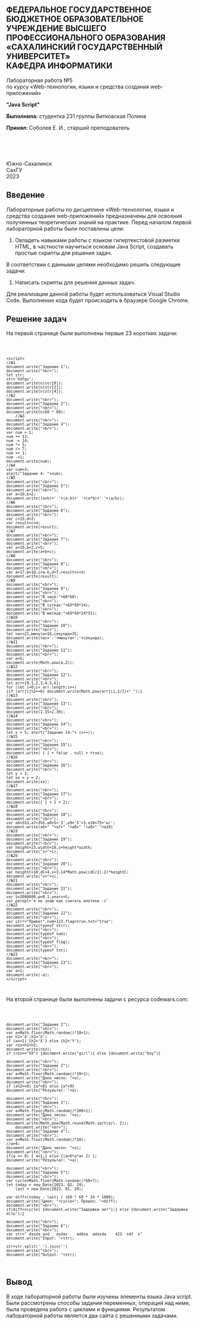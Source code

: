 <p></p>

<h2>ФЕДЕРАЛЬНОЕ ГОСУДАРСТВЕННОЕ БЮДЖЕТНОЕ ОБРАЗОВАТЕЛЬНОЕ УЧРЕЖДЕНИЕ ВЫСШЕГО ПРОФЕССИОНАЛЬНОГО ОБРАЗОВАНИЯ «САХАЛИНСКИЙ ГОСУДАРСТВЕННЫЙ УНИВЕРСИТЕТ» <br> КАФЕДРА ИНФОРМАТИКИ </h2>
<p>Лабораторная работа №5 <br>
по курсу «Web-технологии, языки и средства создания web-приложений» 

<p><b>"Java Script"</b><p>
<p><b>Выполнила: </b> студентка 231 группы Витковская Полина</p>
<p><b>Принял: </b> Соболев Е. И., старший преподователь</p>
<br>
<br>
<br>
<p>Южно-Сахалинск <br> СахГУ <br> 2023</p>
<h2> Введение </h2>
<p>Лабораторные работы по дисциплине «Web-технологии, языки и средства создания web-приложений» предназначены для освоения полученных теоретических знаний на практике. Перед началом первой лабораторной работы были поставлены цели: <br>
<ol>
  <li>Овладеть навыками работы с языком гипертекстовой разметки HTML, в частности научиться основам Java Script, создавать простые скрипты для решения задач.
</ol>
В соответствии с данными целями необходимо решить следующие задачи:
<ol>
   <li> Написать скрипты для решения данных задач.
   </ol>
Для реализации данной работы будет использоваться Visual Studio Code. Выполнение кода будет происходить в браузере Google Chrome.
</p>
<h2>Решение задач</h2>
<p>На первой странице были выполнены первые 23 коротких задачи: </p>
<code>

    <script>
    //№1
    document.write("Задание 1");
    document.write("<br>");
    let str;
    str='hdfgv';
    document.writeln(str[0]);
    document.writeln(str[2]);
    document.writeln(str[4]);
    //№2
    document.write("<br>");
    document.write("Задание 2");
    document.write("<br>");
    document.writeln(60 * 60);
        //№3
    document.write("<br>");
    document.write("Задание 3");
    document.write("<br>");
    var num = 1;
    num += 12;
    num -= 14;
    num *= 5;
    num /= 7;
    num += 1;
    num -=1;
    document.write(num);
    //№4
    var num=3;
    alert("Задание 4: "+num);
    //№5
    document.write("<br>");
    document.write("Задание 5");
    document.write("<br>");
    var a=10,b=2;
    document.write((a+b)+' '+(a-b)+' '+(a*b)+' '+(a/b));
    //№6
    document.write("<br>");
    document.write("Задание 6");
    document.write("<br>");
    var c=15,d=2;
    var result=c+d;
    document.write(result);
    //№7
    document.write("<br>");
    document.write("Задание 7");
    document.write("<br>");
    var a=10,b=2,c=5;
    document.write(a+b+c);
    //№8
    document.write("<br>");
    document.write("Задание 8");
    document.write("<br>");
    var a=17,b=10,c=a-b,d=7,result=c+d;
    document.write(result);
    //№9
    document.write("<br>");
    document.write("Задание 9");
    document.write("<br>");
    document.write("В часе:"+60*60);
    document.write("<br>");
    document.write("В сутках:"+60*60*24);
    document.write("<br>");
    document.write("В месяце:"+60*60*24*31);
    //№10
    document.write("<br>");
    document.write("Задание 10");
    document.write("<br>");
    let час=21,минута=16,секунда=35;
    document.write(час+':'+минута+':'+секунда);
    //№11
    document.write("<br>");
    document.write("Задание 11");
    document.write("<br>");
    var a=5;
    document.write(Math.pow(a,2));
    //№12
    document.write("<br>");
    document.write("Задание 12");
    document.write("<br>");
    let arr=[0,1,2,3,4,5,6];
    for (let i=0;i< arr.length;i++) 
    {if (arr[i]%2==0) document.write(Math.pow(arr[i],1/2)+" ");}
    //№13
    document.write("<br>");
    document.write("Задание 13");
    document.write("<br>");
    document.write(1.15+2.30);
    //№14
    document.write("<br>");
    document.write("Задание 14");
    document.write("<br>");
    let x = 5; alert("Задание 14:"+ (x++));
    //№15
    document.write("<br>");
    document.write("Задание 15");
    document.write("<br>");
    document.write( [ ] + false - null + true);
    //№16
    document.write("<br>");
    document.write("Задание 16");
    document.write("<br>");
    let y = 1; 
    let xx = y = 2; 
    document.write(xx);
    //№17
    document.write("<br>");
    document.write("Задание 17");
    document.write("<br>");
    document.write([ ] + 1 + 2);
    //№18
    document.write("<br>");
    document.write("Задание 18");
    document.write("<br>");
    var a6=5%3,a7=3%5,a8=5+'3',a9='5'+3,a10=75+'кг';
    document.write(a6+" "+a7+" "+a8+" "+a8+" "+a10)
    //№19
    document.write("<br>");
    document.write("Задание 19");
    document.write("<br>");
    var height=23,width=10,s=height*width;
    document.write("s="+s);
    //№20
    document.write("<br>");
    document.write("Задание 20");
    document.write("<br>");
    var heightC=10,dC=4,v=3.14*Math.pow((dC/2),2)*heightC;
    document.write("v="+v);
    //№21
    document.write("<br>");
    document.write("Задание 21");
    document.write("<br>");
    var S=2000000,p=0.1,years=5;
    var perepl='я не знаю как считать ипотеки :('
    //№22
    document.write("<br>");
    document.write("Задание 22");
    document.write("<br>");
    var strr="Привет",num=123,flag=true,txt="true";
    document.write(typeof strr);
    document.write("<br>");
    document.write(typeof num);
    document.write("<br>");
    document.write(typeof flag);
    document.write("<br>");
    document.write(typeof txt);
    //№23
    document.write("<br>");
    document.write("Задание 23");
    document.write("<br>");
    var a=1;
    document.write(-a);
    </script>
</code>
<p>На второй странице были выполнены задачи с ресурса codewars.com:</p>
<code>

    
    document.write("Задание 1");
    document.write("<br>");
    var a=Math.floor(Math.random()*10+1);
    var h1='X';h2='X';
    if (a==1) {h2='X'} else {h2='Y'};
    var rez=h1+h2;
    document.write(rez);
    if (rez=="XX") {document.write("girl")} else {document.write("boy")}
    
    document.write("<br>");
    document.write("Задание 2");
    document.write("<br>");
    var a=Math.floor(Math.random()*10+1);
    document.write("Дано число: "+a);
    document.write("<br>");
    if (a%2==0) {a*=8} else {a*=9}
    document.write("Результат: "+a);

    document.write("<br>");
    document.write("Задание 3");
    document.write("<br>");
    var a=Math.floor(Math.random()*200+1);
    document.write("Дано число: "+a);
    document.write("<br>");
    document.write(Math.pow(Math.round(Math.sqrt(a)), 2));
        document.write("<br>");
    document.write("Задание 4");
    document.write("<br>");
    var a=Math.floor(Math.random()*10);
    //a=4;
    document.write("Дано число: "+a);
    document.write("<br>");
    if(a == 0) { a=1;} else {(a=6*a*a+ 2) };
    document.write("Результат: "+a);

    document.write("<br>");
    document.write("Задание 5");
    document.write("<br>");
    var cycle=Math.floor(Math.random()*60+7);
    let today = new Date(2023, 02, 24),
        last = new Date(2023, 01, 20);

    var diff=(today - last) / (60 * 60 * 24 * 1000);
    document.write("Цикл: "+cycle+"; Прошло: "+diff);
    document.write("<br>");
    if(diff<=cycle) {document.write("Задержки нет");} else {document.write("Задержка есть");}

    document.write("<br>");
    document.write("Задание 6");
    document.write("<br>");
    var str=" dasda asd   asdas    addsa  adasda    423  sdf  s"
    document.write("Input: "+str);
    
    str=str.split(' ').join('')
    document.write("<br>");
    document.write("Output: "+str);
</code>
<h2>Вывод</h2>
<p>В ходе лабораторной работы были изучены элементы языка Java script. Были рассмотрены способы задания переменных, операций над ними, была проведена работа с циклами и функциями. Результатом лабораторной работы является два сайта с решенными задачами.</p>
